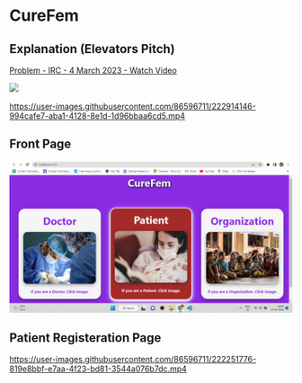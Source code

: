 <h1>CureFem</h1>

<h2>Explanation (Elevators Pitch)</h2>
<a href="https://www.loom.com/share/5fc5f18ee9c8418a8f385447f4e0cb29">
    <p>Problem - IRC - 4 March 2023 - Watch Video</p>
    <img style="max-width:300px;" src="https://cdn.loom.com/sessions/thumbnails/5fc5f18ee9c8418a8f385447f4e0cb29-with-play.gif">
</a>

https://user-images.githubusercontent.com/86596711/222914146-994cafe7-aba1-4128-8e1d-1d96bbaa6cd5.mp4 
 
 
<h2>Front Page</h2>
<img src='page1.png' alt='page1 screenshot'></img>

<h2>Patient Registeration Page</h2>

https://user-images.githubusercontent.com/86596711/222251776-819e8bbf-e7aa-4f23-bd81-3544a076b7dc.mp4

